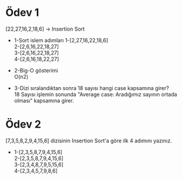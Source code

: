 # Ödev 1
[22,27,16,2,18,6] -> Insertion Sort
- 1-Sort islem adımları  1-[2,27,16,22,18,6]  
2-[2,6,16,22,18,27]  
3-[2,6,16,22,18,27]  
4-[2,6,16,18,22,27] 

- 2-Big-O gösterimi   
O(n2)  

- 3-Dizi sıralandıktan sonra 18 sayısı hangi case kapsamına girer?  
18 Sayısı işlemin sonunda "Average case: Aradığımız sayının ortada olması" kapsamına girer.

# Ödev 2 
 
 [7,3,5,8,2,9,4,15,6] dizisinin Insertion Sort'a göre ilk 4 adımını yazınız.

 - 1-[2,3,5,8,7,9,4,15,6]  
 2-[2,3,5,8,7,9,4,15,6]  
 3-[2,3,4,8,7,9,5,15,6]  
 4-[2,3,4,5,7,9,8,6]


